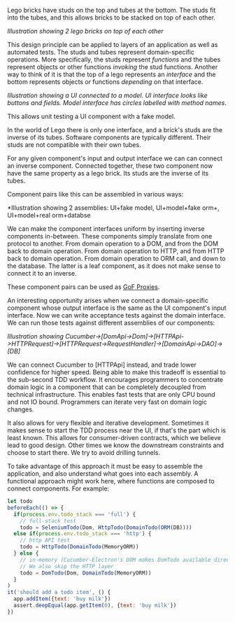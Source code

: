 Lego bricks have studs on the top and tubes at the bottom. The studs fit into the tubes, and this allows bricks to be stacked on top of each other.

*Illustration showing 2 lego bricks on top of each other*

This design principle can be applied to layers of an application as well as automated tests. The studs and tubes represent domain-specific operations. More specifically, the studs represent *functions* and the tubes represent objects or other functions *invoking* the stud functions. Another way to think of it is that the top of a lego represents an *interface* and the bottom represents objects or functions *depending* on that interface.

*Illustration showing a UI connected to a model. UI interface looks like buttons and fields. Model interface has circles labelled with method names*.

This allows unit testing a UI component with a fake model. 

In the world of Lego there is only one interface, and a brick's studs are the inverse of its tubes. Software components are typically different. Their studs are not compatible with their own tubes.

For any given component's input and output interface we can can connect an inverse component. Connected together, these two component now have the same property as a lego brick. Its studs are the inverse of its tubes.

Component pairs like this can be assembled in various ways:

*Illustration showing 2 assemblies: UI+fake model, UI+model+fake orm+, UI+model+real orm+databse

We can make the component interfaces uniform by inserting inverse components in-between. These components simply translate from one protocol to another. From domain operation to a DOM, and from the DOM back to domain operation. From domain operation to HTTP, and from HTTP back to domain operation. From domain operation to ORM call, and down to the database. The latter is a leaf component, as it does not make sense to connect it to an inverse.

These component pairs can be used as [GoF Proxies](https://en.wikipedia.org/wiki/Proxy_pattern).

An interesting opportunity arises when we connect a domain-specific component whose output interface is the same as the UI component's input interface. Now we can write acceptance tests against the domain interface. We can run those tests against different assemblies of our components:

*Illustration showing Cucumber->[DomApi->Dom]->[HTTPApi->HTTPRequest]->[HTTPRequest->RequestHandler]->[DomainApi->DAO]->[DB]*

We can connect Cucumber to [HTTPApi] instead, and trade lower confidence for higher speed. Being able to make this tradeoff
is essential to the sub-second TDD workflow. It encourages programmers to concentrate domain logic in a component that can be completely decoupled from technical infrastructure. This enables fast tests that are only CPU bound and not IO bound. Programmers can iterate very fast on domain logic changes.

It also allows for very flexible and iterative development. Sometimes it makes sense to start the TDD process near the UI, if that's the part which is least known. This allows for consumer-driven contracts, which we believe lead to good design.
Other times we know the downstream constraints and choose to start there. We try to avoid drilling tunnels.

To take advantage of this approach it must be easy to assemble the application, and also understand what goes into each assembly. A functional approach might work here, where functions are composed to connect components. For example:

```javascript
let todo
beforeEach(() => {
  if(process.env.todo_stack === 'full') {
    // full-stack test
    todo = SeleniumTodo(Dom, HttpTodo(DomainTodo(ORM(DB))))
  else if(process.env.todo_stack === 'http') {
    // http API test
    todo = HttpTodo(DomainTodo(MemoryORM))
  } else {
    // in-memory (Cucumber-Electron's DOM makes DomTodo available directly)
    // We also skip the HTTP layer
    todo = DomTodo(Dom, DomainTodo(MemoryORM))
  }
)
it('should add a todo item', () {
  app.addItem({text: 'buy milk'})
  assert.deepEqual(app.getItem(0), {text: 'buy milk'})
})
```
